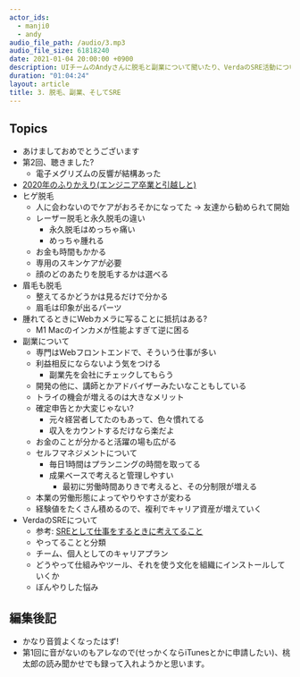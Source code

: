 ```yaml
---
actor_ids:
  - manji0
  - andy
audio_file_path: /audio/3.mp3
audio_file_size: 61818240
date: 2021-01-04 20:00:00 +0900
description: UIチームのAndyさんに脱毛と副業について聞いたり、VerdaのSRE活動について話したりしました。
duration: "01:04:24"
layout: article
title: 3. 脱毛、副業、そしてSRE
---
```


## Topics
* あけましておめでとうございます
* 第2回、聴きました?
  * 電子メグリズムの反響が結構あった
* [2020年のふりかえり(エンジニア卒業と引越しと)](https://blog.andoshin11.me/posts/2020-lookback)
* ヒゲ脱毛
  * 人に会わないのでケアがおろそかになってた → 友達から勧められて開始
  * レーザー脱毛と永久脱毛の違い
    * 永久脱毛はめっちゃ痛い
    * めっちゃ腫れる
  * お金も時間もかかる
  * 専用のスキンケアが必要
  * 顔のどのあたりを脱毛するかは選べる
* 眉毛も脱毛
  * 整えてるかどうかは見るだけで分かる
  * 眉毛は印象が出るパーツ
* 腫れてるときにWebカメラに写ることに抵抗はある?
  * M1 Macのインカメが性能よすぎて逆に困る
* 副業について
  * 専門はWebフロントエンドで、そういう仕事が多い
  * 利益相反にならないよう気をつける
    * 副業先を会社にチェックしてもらう
  * 開発の他に、講師とかアドバイザーみたいなこともしている
  * トライの機会が増えるのは大きなメリット
  * 確定申告とか大変じゃない?
    * 元々経営者してたのもあって、色々慣れてる
    * 収入をカウントするだけなら楽だよ
  * お金のことが分かると活躍の場も広がる
  * セルフマネジメントについて
    * 毎日1時間はプランニングの時間を取ってる
    * 成果ベースで考えると管理しやすい
      * 最初に労働時間ありきで考えると、その分制限が増える
  * 本業の労働形態によってやりやすさが変わる
  * 経験値をたくさん積めるので、複利でキャリア資産が増えていく
* VerdaのSREについて
    * 参考: [SREとして仕事をするときに考えてること](https://blog.manj.io/entry/20210104/1609708803)
    * やってることと分類
    * チーム、個人としてのキャリアプラン
    * どうやって仕組みやツール、それを使う文化を組織にインストールしていくか
    * ぼんやりした悩み

## 編集後記
* かなり音質よくなったはず!
* 第1回に音がないのもアレなので(せっかくならiTunesとかに申請したい)、桃太郎の読み聞かせでも録って入れようかと思います。
